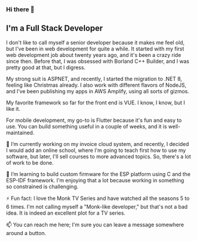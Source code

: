 ### Hi there 👋

<!--
**eduardoferron/eduardoferron** is a ✨ _special_ ✨ repository because its `README.md` (this file) appears on your GitHub profile.

Here are some ideas to get you started:

- 🔭 I’m currently working on ...
- 🌱 I’m currently learning ...
- 👯 I’m looking to collaborate on ...
- 🤔 I’m looking for help with ...
- 💬 Ask me about ...
- 📫 How to reach me: ...
- 😄 Pronouns: ...
- ⚡ Fun fact: ...
-->
## I'm a Full Stack Developer

I don't like to call myself a senior developer because it makes me feel old, but I've been in web development for quite a while. It started with my first web development job about twenty years ago, and it's been a crazy ride since then. Before that, I was obsessed with Borland C++ Builder, and I was pretty good at that, but I digress.

My strong suit is ASPNET, and recently, I started the migration to .NET 8, feeling like Christmas already. I also work with different flavors of NodeJS, and I've been publishing my apps in AWS Amplify, using all sorts of gizmos.

My favorite framework so far for the front end is VUE. I know, I know, but I like it.

For mobile development, my go-to is Flutter because it's fun and easy to use. You can build something useful in a couple of weeks, and it is well-maintained.

🔭 I’m currently working on my invoice cloud system, and recently, I decided I would add an online school, where I'm going to teach first how to use my software, but later, I'll sell courses to more advanced topics. So, there's a lot of work to be done.

🌱 I’m learning to build custom firmware for the ESP platform using C and the ESP-IDF framework. I'm enjoying that a lot because working in something so constrained is challenging.

⚡ Fun fact: I love the Monk TV Series and have watched all the seasons 5 to 6 times. I'm not calling myself a "Monk-like developer," but that's not a bad idea. It is indeed an excellent plot for a TV series.

📫 You can reach me here; I'm sure you can leave a message somewhere around a button.
